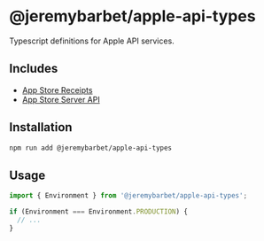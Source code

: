 # @jeremybarbet/apple-api-types

Typescript definitions for Apple API services.

## Includes

- [App Store Receipts](https://developer.apple.com/documentation/appstorereceipts)
- [App Store Server API](https://developer.apple.com/documentation/appstoreserverapi)

## Installation

```bash
npm run add @jeremybarbet/apple-api-types
```

## Usage

```ts
import { Environment } from '@jeremybarbet/apple-api-types';

if (Environment === Environment.PRODUCTION) {
  // ...
}
```

